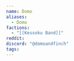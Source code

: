 ```yaml
---
name: Domo
aliases:
  - Domo
factions:
  - "[[Kessoku Band]]"
reddit: 
discord: "@domoandfinch"
tags:
---
```


